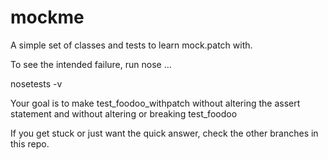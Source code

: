 # mockme
A simple set of classes and tests to learn mock.patch with.

To see the intended failure, run nose ...

nosetests -v 

Your goal is to make test_foodoo_withpatch without altering the assert statement and without altering or breaking test_foodoo

If you get stuck or just want the quick answer, check the other branches in this repo.
